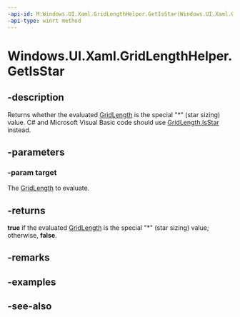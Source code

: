 ```yaml
---
-api-id: M:Windows.UI.Xaml.GridLengthHelper.GetIsStar(Windows.UI.Xaml.GridLength)
-api-type: winrt method
---
```


<!-- Method syntax
public bool GetIsStar(Windows.UI.Xaml.GridLength target)
-->

# Windows.UI.Xaml.GridLengthHelper.GetIsStar

## -description
Returns whether the evaluated [GridLength](gridlength.md) is the special "*" (star sizing) value. C# and Microsoft Visual Basic code should use [GridLength.IsStar](/dotnet/api/windows.ui.xaml.gridlength.isstar?view=dotnet-uwp-10.0&preserve-view=true) instead.



## -parameters
### -param target
The [GridLength](gridlength.md) to evaluate.

## -returns
**true** if the evaluated [GridLength](gridlength.md) is the special "*" (star sizing) value; otherwise, **false**.

## -remarks

## -examples

## -see-also
